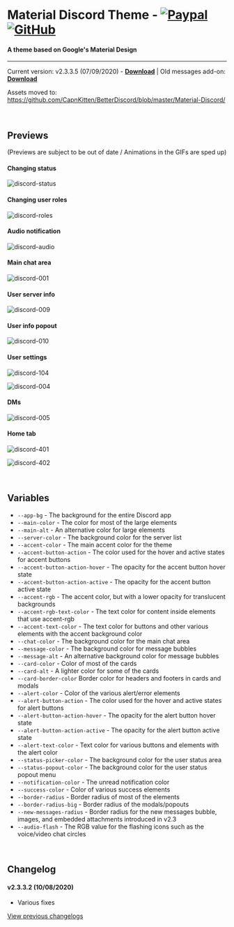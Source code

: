 # Material Discord Theme - [![Paypal][paypal-logo]][paypal-url] [![GitHub][github-logo]][github-url]
#### A theme based on Google's Material Design
<hr>

Current version: v2.3.3.5 (07/09/2020) - **[Download](https://betterdiscord.net/ghdl?url=https://raw.githubusercontent.com/CapnKitten/Material-Discord/master/Material-Discord.theme.css)** | Old messages add-on: **[Download](https://betterdiscord.net/ghdl?url=https://raw.githubusercontent.com/CapnKitten/BetterDiscord/master/Material-Discord/css/Material-Discord_addon-messages.theme.css)**

Assets moved to: https://github.com/CapnKitten/BetterDiscord/blob/master/Material-Discord/

&nbsp;

## Previews

(Previews are subject to be out of date / Animations in the GIFs are sped up)
#### Changing status

![discord-status](https://user-images.githubusercontent.com/4013216/36956319-bea5497a-1ffb-11e8-862c-d8a926b1f6a1.gif)

#### Changing user roles

![discord-roles](https://user-images.githubusercontent.com/4013216/36956334-d69b0b82-1ffb-11e8-8860-a171d0887f5c.gif)

#### Audio notification

![discord-audio](https://user-images.githubusercontent.com/4013216/35309728-dc958f5c-007b-11e8-8ff7-dee70cc82e22.gif)

#### Main chat area

![discord-001](https://user-images.githubusercontent.com/4013216/40872156-c597347a-6617-11e8-9e30-0dce8965bcc6.png)

#### User server info

![discord-009](https://user-images.githubusercontent.com/4013216/40872157-c5a3c4d8-6617-11e8-8dc4-0cb4222286e6.png)

#### User info popout

![discord-010](https://user-images.githubusercontent.com/4013216/40872158-c5ae8846-6617-11e8-84d8-bb9fb7a701c8.png)

#### User settings

![discord-104](https://user-images.githubusercontent.com/4013216/40872159-c5bc4760-6617-11e8-8965-5c3dc75715e8.png)

![discord-004](https://user-images.githubusercontent.com/4013216/40872160-c5c7333c-6617-11e8-8d43-03005569e24a.png)

#### DMs

![discord-005](https://user-images.githubusercontent.com/4013216/40872161-c5d33d4e-6617-11e8-8b73-7b474325fb79.png)

#### Home tab

![discord-401](https://user-images.githubusercontent.com/4013216/53679347-a3f64780-3c99-11e9-833b-640bba0b8825.png)

![discord-402](https://user-images.githubusercontent.com/4013216/53679536-95a92b00-3c9b-11e9-8c15-e71452e91df7.png)

&nbsp;

## Variables

 - `--app-bg` - The background for the entire Discord app
 - `--main-color` - The color for most of the large elements
 - `--main-alt` - An alternative color for large elements
 - `--server-color` - The background color for the server list
 - `--accent-color` - The main accent color for the theme
 - `--accent-button-action` - The color used for the hover and active states for accent buttons
 - `--accent-button-action-hover` - The opacity for the accent button hover state
 - `--accent-button-action-active` - The opacity for the accent button active state
 - `--accent-rgb` - The accent color, but with a lower opacity for translucent backgrounds
 - `--accent-rgb-text-color` - The text color for content inside elements that use accent-rgb
 - `--accent-text-color` - The text color for buttons and other various elements with the accent background color
 - `--chat-color` - The background color for the main chat area
 - `--message-color` - The background color for message bubbles
 - `--message-alt` - An alternative background color for message bubbles
 - `--card-color` - Color of most of the cards
 - `--card-alt` - A lighter color for some of the cards
 - `--card-border-color` Border color for headers and footers in cards and modals
 - `--alert-color` - Color of the various alert/error elements
 - `--alert-button-action` - The color used for the hover and active states for alert buttons
 - `--alert-button-action-hover` - The opacity for the alert button hover state
 - `--alert-button-action-active` - The opacity for the alert button active state
 - `--alert-text-color` - Text color for various buttons and elements with the alert color
 - `--status-picker-color` - The background color for the user status area
 - `--status-popout-color` - The background color for the user status popout menu
 - `--notification-color` - The unread notification color
 - `--success-color` - Color of various success elements
 - `--border-radius` - Border radius of most of the elements
 - `--border-radius-big` - Border radius of the modals/popouts
 - `--new-messages-radius` - Border radius for the new messages bubble, images, and embedded attachments introduced in v2.3
 - `--audio-flash` - The RGB value for the flashing icons such as the voice/video chat circles

&nbsp;

## Changelog

#### v2.3.3.2 (10/08/2020)
* Various fixes


[View previous changelogs](https://github.com/CapnKitten/BetterDiscord/blob/master/Material-Discord/README.md)

[paypal-logo]: https://img.shields.io/static/v1?label=PayPal&message=Donate&style=flat&logo=paypal&color=blue
[paypal-url]: https://paypal.me/capnkitten

[github-logo]: https://img.shields.io/static/v1?label=GitHub&message=Sponsor&style=flat&logo=github&color=black
[github-url]: https://github.com/sponsors/CapnKitten

